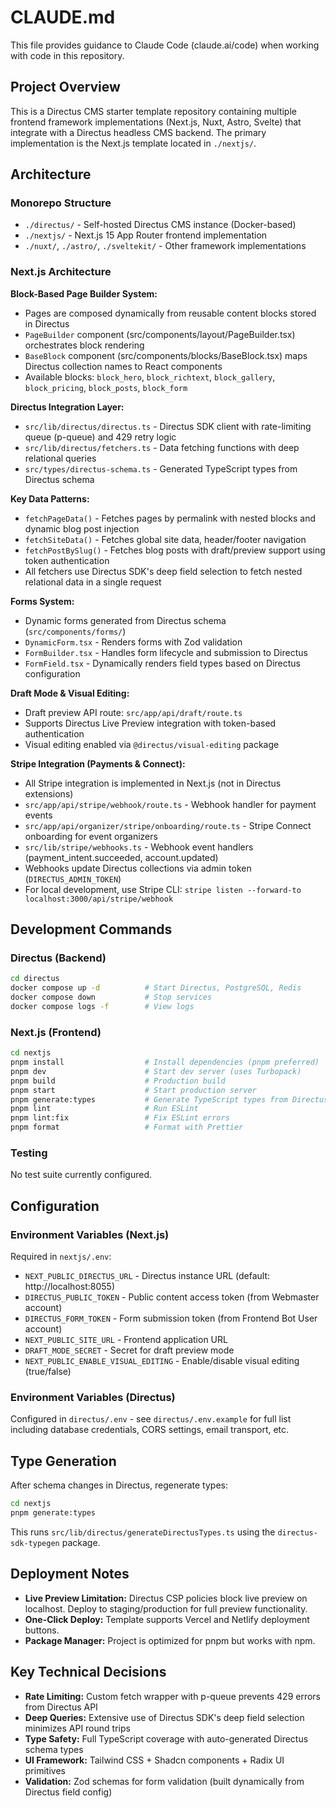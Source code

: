 # CLAUDE.md

This file provides guidance to Claude Code (claude.ai/code) when working with code in this repository.

## Project Overview

This is a Directus CMS starter template repository containing multiple frontend framework implementations (Next.js, Nuxt, Astro, Svelte) that integrate with a Directus headless CMS backend. The primary implementation is the Next.js template located in `./nextjs/`.

## Architecture

### Monorepo Structure
- `./directus/` - Self-hosted Directus CMS instance (Docker-based)
- `./nextjs/` - Next.js 15 App Router frontend implementation
- `./nuxt/`, `./astro/`, `./sveltekit/` - Other framework implementations

### Next.js Architecture

**Block-Based Page Builder System:**
- Pages are composed dynamically from reusable content blocks stored in Directus
- `PageBuilder` component (src/components/layout/PageBuilder.tsx) orchestrates block rendering
- `BaseBlock` component (src/components/blocks/BaseBlock.tsx) maps Directus collection names to React components
- Available blocks: `block_hero`, `block_richtext`, `block_gallery`, `block_pricing`, `block_posts`, `block_form`

**Directus Integration Layer:**
- `src/lib/directus/directus.ts` - Directus SDK client with rate-limiting queue (p-queue) and 429 retry logic
- `src/lib/directus/fetchers.ts` - Data fetching functions with deep relational queries
- `src/types/directus-schema.ts` - Generated TypeScript types from Directus schema

**Key Data Patterns:**
- `fetchPageData()` - Fetches pages by permalink with nested blocks and dynamic blog post injection
- `fetchSiteData()` - Fetches global site data, header/footer navigation
- `fetchPostBySlug()` - Fetches blog posts with draft/preview support using token authentication
- All fetchers use Directus SDK's deep field selection to fetch nested relational data in a single request

**Forms System:**
- Dynamic forms generated from Directus schema (`src/components/forms/`)
- `DynamicForm.tsx` - Renders forms with Zod validation
- `FormBuilder.tsx` - Handles form lifecycle and submission to Directus
- `FormField.tsx` - Dynamically renders field types based on Directus configuration

**Draft Mode & Visual Editing:**
- Draft preview API route: `src/app/api/draft/route.ts`
- Supports Directus Live Preview integration with token-based authentication
- Visual editing enabled via `@directus/visual-editing` package

**Stripe Integration (Payments & Connect):**
- All Stripe integration is implemented in Next.js (not in Directus extensions)
- `src/app/api/stripe/webhook/route.ts` - Webhook handler for payment events
- `src/app/api/organizer/stripe/onboarding/route.ts` - Stripe Connect onboarding for event organizers
- `src/lib/stripe/webhooks.ts` - Webhook event handlers (payment_intent.succeeded, account.updated)
- Webhooks update Directus collections via admin token (`DIRECTUS_ADMIN_TOKEN`)
- For local development, use Stripe CLI: `stripe listen --forward-to localhost:3000/api/stripe/webhook`

## Development Commands

### Directus (Backend)
```bash
cd directus
docker compose up -d          # Start Directus, PostgreSQL, Redis
docker compose down           # Stop services
docker compose logs -f        # View logs
```

### Next.js (Frontend)
```bash
cd nextjs
pnpm install                  # Install dependencies (pnpm preferred)
pnpm dev                      # Start dev server (uses Turbopack)
pnpm build                    # Production build
pnpm start                    # Start production server
pnpm generate:types           # Generate TypeScript types from Directus schema
pnpm lint                     # Run ESLint
pnpm lint:fix                 # Fix ESLint errors
pnpm format                   # Format with Prettier
```

### Testing
No test suite currently configured.

## Configuration

### Environment Variables (Next.js)
Required in `nextjs/.env`:
- `NEXT_PUBLIC_DIRECTUS_URL` - Directus instance URL (default: http://localhost:8055)
- `DIRECTUS_PUBLIC_TOKEN` - Public content access token (from Webmaster account)
- `DIRECTUS_FORM_TOKEN` - Form submission token (from Frontend Bot User account)
- `NEXT_PUBLIC_SITE_URL` - Frontend application URL
- `DRAFT_MODE_SECRET` - Secret for draft preview mode
- `NEXT_PUBLIC_ENABLE_VISUAL_EDITING` - Enable/disable visual editing (true/false)

### Environment Variables (Directus)
Configured in `directus/.env` - see `directus/.env.example` for full list including database credentials, CORS settings, email transport, etc.

## Type Generation

After schema changes in Directus, regenerate types:
```bash
cd nextjs
pnpm generate:types
```

This runs `src/lib/directus/generateDirectusTypes.ts` using the `directus-sdk-typegen` package.

## Deployment Notes

- **Live Preview Limitation:** Directus CSP policies block live preview on localhost. Deploy to staging/production for full preview functionality.
- **One-Click Deploy:** Template supports Vercel and Netlify deployment buttons.
- **Package Manager:** Project is optimized for pnpm but works with npm.

## Key Technical Decisions

- **Rate Limiting:** Custom fetch wrapper with p-queue prevents 429 errors from Directus API
- **Deep Queries:** Extensive use of Directus SDK's deep field selection minimizes API round trips
- **Type Safety:** Full TypeScript coverage with auto-generated Directus schema types
- **UI Framework:** Tailwind CSS + Shadcn components + Radix UI primitives
- **Validation:** Zod schemas for form validation (built dynamically from Directus field config)
